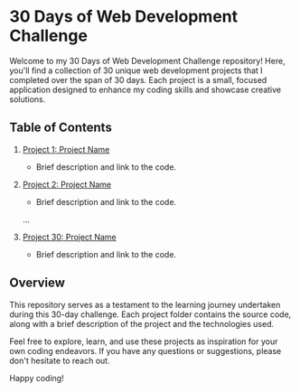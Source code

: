 # 30 Days of Web Development Challenge

Welcome to my 30 Days of Web Development Challenge repository! Here, you'll find a collection of 30 unique web development projects that I completed over the span of 30 days. Each project is a small, focused application designed to enhance my coding skills and showcase creative solutions.

## Table of Contents

1. [Project 1: Project Name](project1/)
   - Brief description and link to the code.

2. [Project 2: Project Name](project2/)
   - Brief description and link to the code.

   ...

30. [Project 30: Project Name](project30/)
    - Brief description and link to the code.

## Overview

This repository serves as a testament to the learning journey undertaken during this 30-day challenge. Each project folder contains the source code, along with a brief description of the project and the technologies used.

Feel free to explore, learn, and use these projects as inspiration for your own coding endeavors. If you have any questions or suggestions, please don't hesitate to reach out.

Happy coding!

